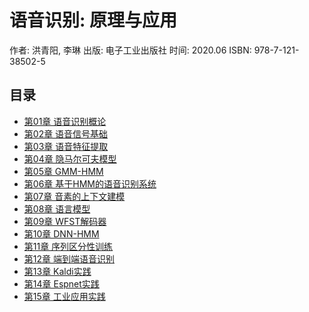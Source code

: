 # 语音识别: 原理与应用

作者: 洪青阳, 李琳
出版: 电子工业出版社
时间: 2020.06
ISBN: 978-7-121-38502-5

## 目录

- [第01章 语音识别概论](Ch01.语音识别概论.md)
- [第02章 语音信号基础](Ch02.语音信号基础.md)
- [第03章 语音特征提取](Ch03.语音特征提取.md)
- [第04章 隐马尔可夫模型](Ch04.隐马尔可夫模型.md)
- [第05章 GMM-HMM](Ch05.GMM-HMM.md)
- [第06章 基于HMM的语音识别系统](Ch06.基于HMM的语音识别系统.md)
- [第07章 音素的上下文建模](Ch07.音素的上下文建模.md)
- [第08章 语言模型](Ch08.语言模型.md)
- [第09章 WFST解码器](Ch09.WFST解码器.md)
- [第10章 DNN-HMM](Ch10.DNN-HMM.md)
- [第11章 序列区分性训练](Ch11.序列区分性训练.md)
- [第12章 端到端语音识别](Ch12.端到端语音识别.md)
- [第13章 Kaldi实践](Ch13.Kaldi实践.md)
- [第14章 Espnet实践](Ch14.Espnet实践.md)
- [第15章 工业应用实践](Ch15.工业应用实践.md)

